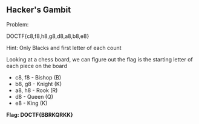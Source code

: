 ## Hacker's Gambit

Problem:

DOCTF{c8,f8,h8,g8,d8,a8,b8,e8}

Hint: Only Blacks and first letter of each count


Looking at a chess board, we can figure out the flag is the starting letter of each piece on the board
- c8, f8 - Bishop (B)
- b8, g8 - Knight (K)
- a8, h8 - Rook (R)
- d8 - Queen (Q)
- e8 - King (K)

**Flag: DOCTF{BBRKQRKK}**
